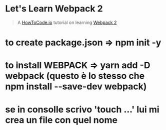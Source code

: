 # Let's Learn Webpack 2

> A [HowToCode.io](https://www.howtocode.io) tutorial on learning [Webpack 2](https://webpack.js.org)

# to create package.json => npm init -y
# to install WEBPACK => yarn add -D webpack (questo è lo stesso che npm install --save-dev webpack)
# se in consolle scrivo 'touch ...' lui mi crea un file con quel nome
